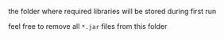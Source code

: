 the folder where required libraries will be stored during first run

feel free to remove all `*.jar` files from this folder